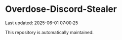 # Overdose-Discord-Stealer

Last updated: 2025-06-01 07:00:25

This repository is automatically maintained.
